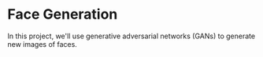 # Face Generation
In this project, we'll use generative adversarial networks (GANs) to generate new images of faces.
